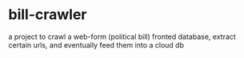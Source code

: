 bill-crawler
============

a project to crawl a web-form (political bill) fronted database, extract certain urls, and eventually feed them into a cloud db
